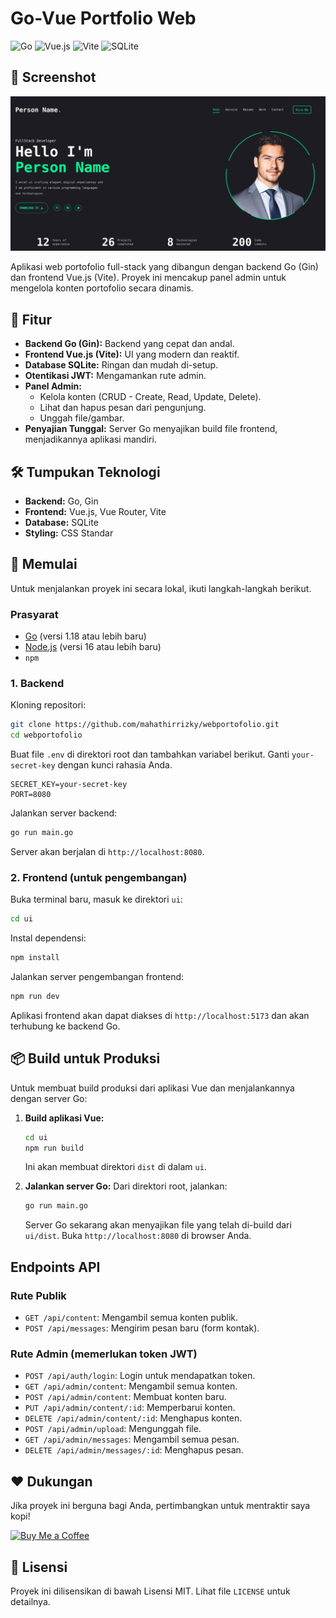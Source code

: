 # Go-Vue Portfolio Web

![Go](https://img.shields.io/badge/Go-00ADD8?style=for-the-badge&logo=go&logoColor=white)
![Vue.js](https://img.shields.io/badge/Vue.js-35495E?style=for-the-badge&logo=vue.js&logoColor=4FC08D)
![Vite](https://img.shields.io/badge/Vite-B73BFE?style=for-the-badge&logo=vite&logoColor=FFD62E)
![SQLite](https://img.shields.io/badge/SQLite-07405E?style=for-the-badge&logo=sqlite&logoColor=white)

## 📸 Screenshot

![Screenshot](screenshots/ss.jpeg)


Aplikasi web portofolio full-stack yang dibangun dengan backend Go (Gin) dan frontend Vue.js (Vite). Proyek ini mencakup panel admin untuk mengelola konten portofolio secara dinamis.

## 🌟 Fitur

- **Backend Go (Gin):** Backend yang cepat dan andal.
- **Frontend Vue.js (Vite):** UI yang modern dan reaktif.
- **Database SQLite:** Ringan dan mudah di-setup.
- **Otentikasi JWT:** Mengamankan rute admin.
- **Panel Admin:**
  - Kelola konten (CRUD - Create, Read, Update, Delete).
  - Lihat dan hapus pesan dari pengunjung.
  - Unggah file/gambar.
- **Penyajian Tunggal:** Server Go menyajikan build file frontend, menjadikannya aplikasi mandiri.

## 🛠️ Tumpukan Teknologi

- **Backend:** Go, Gin
- **Frontend:** Vue.js, Vue Router, Vite
- **Database:** SQLite
- **Styling:** CSS Standar

## 🚀 Memulai

Untuk menjalankan proyek ini secara lokal, ikuti langkah-langkah berikut.

### Prasyarat

- [Go](https://golang.org/doc/install) (versi 1.18 atau lebih baru)
- [Node.js](https://nodejs.org/en/download/) (versi 16 atau lebih baru)
- `npm`

### 1. Backend

Kloning repositori:
```bash
git clone https://github.com/mahathirrizky/webportofolio.git
cd webportofolio
```

Buat file `.env` di direktori root dan tambahkan variabel berikut. Ganti `your-secret-key` dengan kunci rahasia Anda.
```
SECRET_KEY=your-secret-key
PORT=8080
```

Jalankan server backend:
```bash
go run main.go
```
Server akan berjalan di `http://localhost:8080`.

### 2. Frontend (untuk pengembangan)

Buka terminal baru, masuk ke direktori `ui`:
```bash
cd ui
```

Instal dependensi:
```bash
npm install
```

Jalankan server pengembangan frontend:
```bash
npm run dev
```
Aplikasi frontend akan dapat diakses di `http://localhost:5173` dan akan terhubung ke backend Go.

## 📦 Build untuk Produksi

Untuk membuat build produksi dari aplikasi Vue dan menjalankannya dengan server Go:

1.  **Build aplikasi Vue:**
    ```bash
    cd ui
    npm run build
    ```
    Ini akan membuat direktori `dist` di dalam `ui`.

2.  **Jalankan server Go:**
    Dari direktori root, jalankan:
    ```bash
    go run main.go
    ```
    Server Go sekarang akan menyajikan file yang telah di-build dari `ui/dist`. Buka `http://localhost:8080` di browser Anda.

## Endpoints API

### Rute Publik
- `GET /api/content`: Mengambil semua konten publik.
- `POST /api/messages`: Mengirim pesan baru (form kontak).

### Rute Admin (memerlukan token JWT)
- `POST /api/auth/login`: Login untuk mendapatkan token.
- `GET /api/admin/content`: Mengambil semua konten.
- `POST /api/admin/content`: Membuat konten baru.
- `PUT /api/admin/content/:id`: Memperbarui konten.
- `DELETE /api/admin/content/:id`: Menghapus konten.
- `POST /api/admin/upload`: Mengunggah file.
- `GET /api/admin/messages`: Mengambil semua pesan.
- `DELETE /api/admin/messages/:id`: Menghapus pesan.

## ❤️ Dukungan

Jika proyek ini berguna bagi Anda, pertimbangkan untuk mentraktir saya kopi!

[![Buy Me a Coffee](https://cdn.buymeacoffee.com/buttons/v2/default-yellow.png)](https://www.buymeacoffee.com/mahathirrizky)

## 📄 Lisensi

Proyek ini dilisensikan di bawah Lisensi MIT. Lihat file `LICENSE` untuk detailnya.
